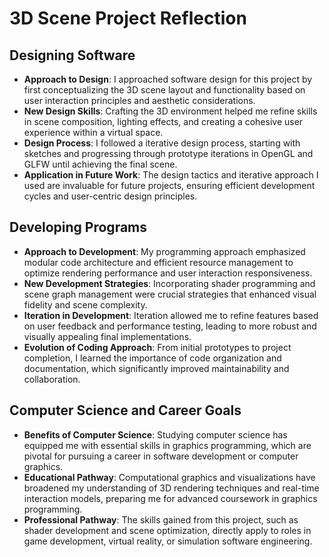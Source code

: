 # 3D Scene Project Reflection

## Designing Software

- **Approach to Design**: I approached software design for this project by first conceptualizing the 3D scene layout and functionality based on user interaction principles and aesthetic considerations.
- **New Design Skills**: Crafting the 3D environment helped me refine skills in scene composition, lighting effects, and creating a cohesive user experience within a virtual space.
- **Design Process**: I followed a iterative design process, starting with sketches and progressing through prototype iterations in OpenGL and GLFW until achieving the final scene.
- **Application in Future Work**: The design tactics and iterative approach I used are invaluable for future projects, ensuring efficient development cycles and user-centric design principles.

## Developing Programs

- **Approach to Development**: My programming approach emphasized modular code architecture and efficient resource management to optimize rendering performance and user interaction responsiveness.
- **New Development Strategies**: Incorporating shader programming and scene graph management were crucial strategies that enhanced visual fidelity and scene complexity.
- **Iteration in Development**: Iteration allowed me to refine features based on user feedback and performance testing, leading to more robust and visually appealing final implementations.
- **Evolution of Coding Approach**: From initial prototypes to project completion, I learned the importance of code organization and documentation, which significantly improved maintainability and collaboration.

## Computer Science and Career Goals

- **Benefits of Computer Science**: Studying computer science has equipped me with essential skills in graphics programming, which are pivotal for pursuing a career in software development or computer graphics.
- **Educational Pathway**: Computational graphics and visualizations have broadened my understanding of 3D rendering techniques and real-time interaction models, preparing me for advanced coursework in graphics programming.
- **Professional Pathway**: The skills gained from this project, such as shader development and scene optimization, directly apply to roles in game development, virtual reality, or simulation software engineering.

